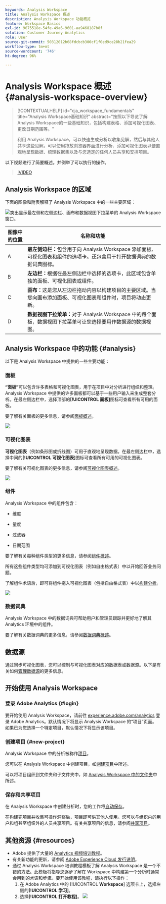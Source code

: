 ```yaml
---
keywords: Analysis Workspace
title: Analysis Workspace 概述
description: Analysis Workspace 功能概览
feature: Workspace Basics
exl-id: 9075518e-54fe-49a6-9601-aa9468187b8f
solution: Customer Journey Analytics
role: User
source-git-commit: 50312012b68fdcbcb300cf1f0ed9ce28b21fea29
workflow-type: tm+mt
source-wordcount: '746'
ht-degree: 96%

---
```


# Analysis Workspace 概述 {#analysis-workspace-overview}

>[!CONTEXTUALHELP]
>id="cja_workspace_fundamentals"
>title="Analysis Workspace基础知识"
>abstract="按照以下导览了解Analysis Workspace的一些基础知识，包括构建表格、添加可视化图表、更改日期范围等。"
>
>利用 Analysis Workspace，可以快速生成分析以收集见解，然后与其他人共享这些见解。可以使用拖放浏览器界面进行分析、添加可视化图表以便直观地呈现数据、梳理数据集以及与您选定的任何人员共享和安排项目。

以下视频进行了简要概述，并例举了可以执行的操作。

>[!VIDEO](https://video.tv.adobe.com/v/26266/?quality=12)

## Analysis Workspace 的区域

下面的图像和附表解释了 Analysis Workspace 中的一些主要区域：

![突出显示最左侧和左侧边栏、画布和数据视图下拉菜单的 Analysis Workspace 窗口。](assets/analysis-workspace-overvew.png)

| 图像中的位置 | 名称和功能 |
|---------|----------|
| A | **最左侧边栏：**&#x200B;包含用于向 Analysis Workspace 添加面板、可视化图表和组件的选项卡。还包含用于打开数据词典的数据词典图标。 |
| B | **左边栏：**&#x200B;根据在最左侧边栏中选择的选项卡，此区域包含单独的面板、可视化图表或组件。 |
| C | **画布：**&#x200B;这是您从左边栏拖动内容以构建项目的主要区域。当您向画布添加面板、可视化图表和组件时，项目将动态更新。 |
| D | **数据视图下拉菜单：**&#x200B;对于 Analysis Workspace 中的每个面板，数据视图下拉菜单可让您选择要用作数据源的数据视图。 |

## Analysis Workspace 中的功能 {#analysis}

以下是 Analysis Workspace 中提供的一些主要功能：

### 面板

**“面板”**&#x200B;可以包含许多表格和可视化图表，用于在项目中对分析进行组织和整理。Analysis Workspace 中提供的许多面板都可以基于一些用户输入来生成整套分析。在最左侧边栏中，选择顶部的&#x200B;**[!UICONTROL 面板]**&#x200B;图标可查看所有可用的面板。

要了解有关面板的更多信息，请参阅[面板概述](/help/analysis-workspace/c-panels/panels.md)。

![](assets/build-panels.png)

### 可视化图表

**可视化图表**（例如条形图或折线图）可用于直观地呈现数据。在最左侧边栏中，选择中间的&#x200B;**[!UICONTROL 可视化图表]**&#x200B;图标可查看所有可用的可视化图表。

要了解有关可视化图表的更多信息，请参阅[可视化图表概述](/help/analysis-workspace/visualizations/freeform-analysis-visualizations.md)。

![](assets/build-visualizations.png)

### 组件

Analysis Workspace 中的组件包含：

* 维度

* 量度

* 过滤器

* 日期范围

要了解有关每种组件类型的更多信息，请参阅[组件概述](/help/components/overview.md)。

所有这些组件类型均可添加到可视化图表（例如自由格式表）中以开始回答业务问题。

了解组件术语后，即可将组件拖入可视化图表（包括自由格式表）中以[构建分析](/help/analysis-workspace/visualizations/freeform-table/freeform-table.md)。

![](assets/build-components.png)

### 数据词典

Analysis Workspace 中的数据词典可帮助用户和管理员跟踪并更好地了解其 Analytics 环境中的组件。

要了解有关数据词典的更多信息，请参阅[数据词典概述](/help/components/data-dictionary/data-dictionary-overview.md)。

## 数据源

通过同步可视化图表，您可以控制与可视化图表对应的数据表或数据源。以下是有关如何[管理数据源](/help/analysis-workspace/visualizations/t-sync-visualization.md)的更多信息。

## 开始使用 Analysis Workspace

### 登录 Adobe Analytics {#login}

要开始使用 Analysis Workspace，请前往 [experience.adobe.com/analytics](https://experience.adobe.com/analytics) 登录 Adobe Analytics。默认情况下将显示 Analysis Workspace 的“项目”页面。如果已为您选择一个特定项目，默认情况下将显示该项目。

### 创建项目 {#new-project}

Analysis Workspace 中的分析被称作[项目](/help/analysis-workspace/build-workspace-project/freeform-overview.md)。

您可以在 Analysis Workspace 中创建项目，如[创建项目](/help/analysis-workspace/build-workspace-project/create-projects.md)中所述。

可以将项目组织到文件夹和子文件夹中，如 [Analysis Workspace 中的文件夹](/help/analysis-workspace/build-workspace-project/workspace-folders/about-folders.md)中所述。

### 保存和共享项目

在 Analysis Workspace 中创建分析时，您的工作将[自动保存](/help/analysis-workspace/build-workspace-project/save-projects.md)。

在构建完项目并收集可操作洞察后，项目即可供其他人使用。您可以与组织内的用户和组甚至组织外的人员共享项目。有关共享项目的信息，请参阅[共享项目](/help/analysis-workspace/curate-share/share-projects.md)。

## 其他资源 {#resources}

* Adobe 提供了大量的 [Analytics 视频培训教程](https://experienceleague.adobe.com/docs/analytics-learn/tutorials/overview.html?lang=zh-Hans)。
* 有关新功能的更新，请参阅 [Adobe Experience Cloud 发行说明](https://experienceleague.adobe.com/docs/release-notes/experience-cloud/current.html#analytics)。
* 通过 Analysis Workspace 培训教程模板了解 Analysis Workspace 是一个不错的方法。此模板将指导您逐步了解在 Workspace 中构建第一个分析时通常会用到的术语和步骤。要开始使用该教程，请执行以下操作：
   1. 在 Adobe Analytics 中的 [!UICONTROL **Workspace**] 选项卡上，选择左侧的&#x200B;**[!UICONTROL 学习]**。
   1. 选择&#x200B;**[!UICONTROL 打开教程]**。
      ![](assets/training-tutorial.png)
